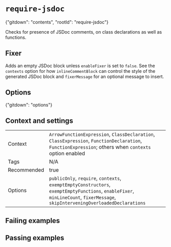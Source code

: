 # `require-jsdoc`

{"gitdown": "contents", "rootId": "require-jsdoc"}

Checks for presence of JSDoc comments, on class declarations as well as
functions.

## Fixer

Adds an empty JSDoc block unless `enableFixer` is set to `false`. See
the `contexts` option for how `inlineCommentBlock` can control the style
of the generated JSDoc block and `fixerMessage` for an optional message
to insert.

## Options

{"gitdown": "options"}

## Context and settings

|||
|---|---|
|Context|`ArrowFunctionExpression`, `ClassDeclaration`, `ClassExpression`, `FunctionDeclaration`, `FunctionExpression`; others when `contexts` option enabled|
|Tags|N/A|
|Recommended|true|
|Options|`publicOnly`, `require`, `contexts`, `exemptEmptyConstructors`, `exemptEmptyFunctions`, `enableFixer`, `minLineCount`, `fixerMessage`, `skipInterveningOverloadedDeclarations`|

## Failing examples

<!-- assertions-failing requireJsdoc -->

## Passing examples

<!-- assertions-passing requireJsdoc -->
